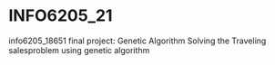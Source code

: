 # INFO6205_21
info6205_18651 final project: Genetic Algorithm
Solving the Traveling salesproblem using  genetic algorithm
